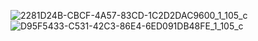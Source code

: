 ![2281D24B-CBCF-4A57-83CD-1C2D2DAC9600_1_105_c](https://user-images.githubusercontent.com/98990690/152444611-237b21bc-3e9c-4910-8b82-8221b890930b.jpeg)
![D95F5433-C531-42C3-86E4-6ED091DB48FE_1_105_c](https://user-images.githubusercontent.com/98990690/152444946-09a72474-5b71-42cf-b89f-5d526726b33d.jpeg)

